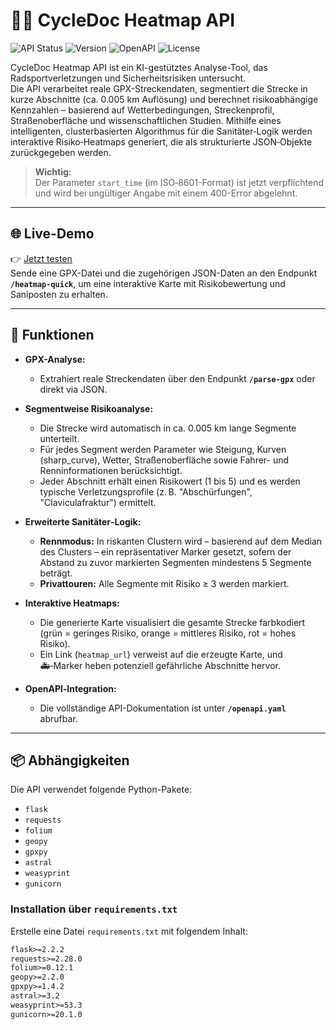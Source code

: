 # 🚴‍♂️ CycleDoc Heatmap API

![API Status](https://img.shields.io/badge/API-Live-green)
![Version](https://img.shields.io/badge/version-1.0-blue)
![OpenAPI](https://img.shields.io/badge/OpenAPI-3.1.0-yellow)
![License](https://img.shields.io/badge/license-MIT-lightgrey)

CycleDoc Heatmap API ist ein KI-gestütztes Analyse-Tool, das Radsportverletzungen und Sicherheitsrisiken untersucht.  
Die API verarbeitet reale GPX-Streckendaten, segmentiert die Strecke in kurze Abschnitte (ca. 0.005 km Auflösung) und berechnet risikoabhängige Kennzahlen – basierend auf Wetterbedingungen, Streckenprofil, Straßenoberfläche und wissenschaftlichen Studien. Mithilfe eines intelligenten, clusterbasierten Algorithmus für die Sanitäter‑Logik werden interaktive Risiko‑Heatmaps generiert, die als strukturierte JSON‑Objekte zurückgegeben werden.

> **Wichtig:**  
> Der Parameter `start_time` (im ISO‑8601-Format) ist jetzt verpflichtend und wird bei ungültiger Angabe mit einem 400-Error abgelehnt.

---

## 🌐 Live-Demo

👉 [Jetzt testen](https://gpx-heatmap-api.onrender.com/static/heatmap_YYYYMMDDHHMMSS.html)  
Sende eine GPX-Datei und die zugehörigen JSON-Daten an den Endpunkt **`/heatmap-quick`**, um eine interaktive Karte mit Risikobewertung und Saniposten zu erhalten.

---

## 🔧 Funktionen

- **GPX-Analyse:**  
  - Extrahiert reale Streckendaten über den Endpunkt **`/parse-gpx`** oder direkt via JSON.
  
- **Segmentweise Risikoanalyse:**  
  - Die Strecke wird automatisch in ca. 0.005 km lange Segmente unterteilt.
  - Für jedes Segment werden Parameter wie Steigung, Kurven (sharp_curve), Wetter, Straßenoberfläche sowie Fahrer- und Renninformationen berücksichtigt.
  - Jeder Abschnitt erhält einen Risikowert (1 bis 5) und es werden typische Verletzungsprofile (z. B. "Abschürfungen", "Claviculafraktur") ermittelt.

- **Erweiterte Sanitäter‑Logik:**  
  - **Rennmodus:** In riskanten Clustern wird – basierend auf dem Median des Clusters – ein repräsentativer Marker gesetzt, sofern der Abstand zu zuvor markierten Segmenten mindestens 5 Segmente beträgt.
  - **Privattouren:** Alle Segmente mit Risiko ≥ 3 werden markiert.

- **Interaktive Heatmaps:**  
  - Die generierte Karte visualisiert die gesamte Strecke farbkodiert (grün = geringes Risiko, orange = mittleres Risiko, rot = hohes Risiko).
  - Ein Link (`heatmap_url`) verweist auf die erzeugte Karte, und 🚑‑Marker heben potenziell gefährliche Abschnitte hervor.

- **OpenAPI‑Integration:**  
  - Die vollständige API-Dokumentation ist unter **`/openapi.yaml`** abrufbar.

---

## 📦 Abhängigkeiten

Die API verwendet folgende Python-Pakete:

- `flask`
- `requests`
- `folium`
- `geopy`
- `gpxpy`
- `astral`
- `weasyprint`
- `gunicorn`

### Installation über `requirements.txt`

Erstelle eine Datei `requirements.txt` mit folgendem Inhalt:

```txt
flask>=2.2.2
requests>=2.28.0
folium>=0.12.1
geopy>=2.2.0
gpxpy>=1.4.2
astral>=3.2
weasyprint>=53.3
gunicorn>=20.1.0
